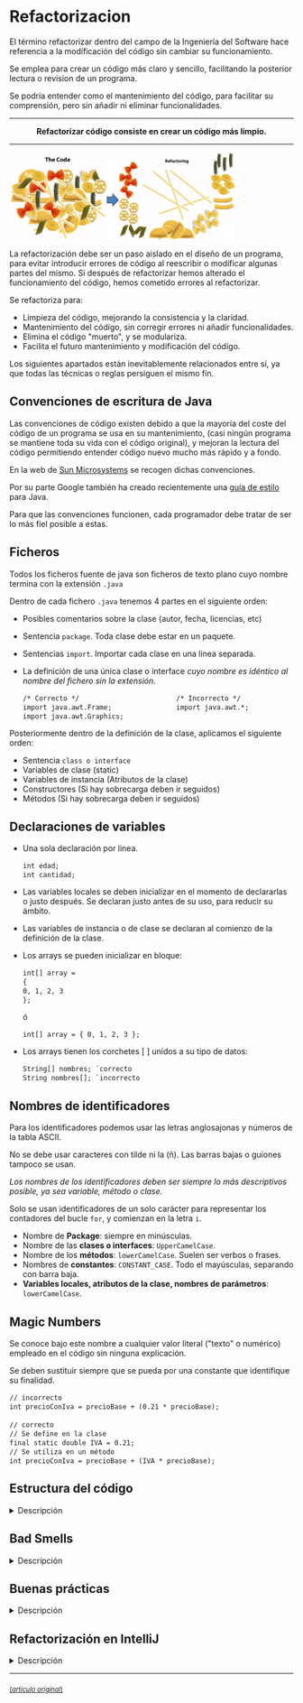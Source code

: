 # Refactorizacion 
El término refactorizar dentro del campo de la Ingeniería del Software hace referencia a la modificación del código sin cambiar su funcionamiento.

Se emplea para crear un código más claro y sencillo, facilitando la posterior lectura o revision de un programa.

Se podría entender como el mantenimiento del código, para facilitar su comprensión, pero sin añadir ni eliminar funcionalidades.

---

<p align="center"><strong>Refactorizar código consiste en crear un código más limpio.</strong></p>

---

![espagueti](./image/refactoringspagueti.png)

La refactorización debe ser un paso aislado en el diseño de un programa, para evitar introducir errores de código al reescribir o modificar algunas partes del mismo. 
Si después de refactorizar hemos alterado el funcionamiento del código, hemos cometido errores al refactorizar.

Se refactoriza para:
* Limpieza del código, mejorando la consistencia y la claridad.
* Mantenimiento del código, sin corregir errores ni añadir funcionalidades.
* Elimina el código "muerto", y se modulariza.
* Facilita el futuro mantenimiento y modificación del código.

Los siguientes apartados están inevitablemente relacionados entre sí, ya que todas las técnicas o reglas persiguen el mismo fin.

## Convenciones de escritura de Java
Las convenciones de código existen debido a que la mayoría del coste del código de un programa se usa en su mantenimiento, (casi ningún programa se mantiene toda su vida con el código original), y mejoran la lectura del código permitiendo entender código nuevo mucho más rápido y a fondo.

En la web de [Sun Microsystems](http:`www.oracle.com/technetwork/java/codeconventions-150003.pdf) se recogen dichas convenciones.

Por su parte Google también ha creado recientemente una [guía de estilo](https:`google.github.io/styleguide/javaguide.html#s1-introduction) para Java.

Para que las convenciones funcionen, cada programador debe tratar de ser lo más fiel posible a estas.

## Ficheros ##
Todos los ficheros fuente de java son ficheros de texto plano cuyo nombre termina con la extensión `.java`

Dentro de cada fichero `.java` tenemos 4 partes en el siguiente orden:

- Posibles comentarios sobre la clase (autor, fecha, licencias, etc)
- Sentencia `package`. Toda clase debe estar en un paquete.
- Sentencias `import`. Importar cada clase en una linea separada.
- La definición de una única clase o interface *cuyo nombre es idéntico al nombre del fichero sin la extensión*.


  ```
  /* Correcto */                        /* Incorrecto */
  import java.awt.Frame;                import java.awt.*;
  import java.awt.Graphics;
  ```

Posteriormente dentro de la definición de la clase, aplicamos el siguiente orden:
- Sentencia `class o interface`
- Variables de clase (static)
- Variables de instancia (Atributos de la clase)
- Constructores (Si hay sobrecarga deben ir seguidos)
- Métodos (Si hay sobrecarga deben ir seguidos)

## Declaraciones de variables 
* Una sola declaración por linea.
  ```
  int edad;
  int cantidad;  
  ```
* Las variables locales se deben inicializar en el momento de declararlas o justo después. Se declaran justo antes de su uso, para reducir su ámbito.
* Las variables de instancia o de clase se declaran al comienzo de la definición de la clase.
* Los arrays se pueden inicializar en bloque:
  ```
  int[] array =
  {
  0, 1, 2, 3
  };
  ```
   ó

  ```
  int[] array = { 0, 1, 2, 3 };  
  ```
* Los arrays tienen los corchetes [ ] unidos a su tipo de datos:
  ```
  String[] nombres; `correcto
  String nombres[]; `incorrecto
  ```

## Nombres de identificadores
Para los identificadores podemos usar las letras anglosajonas y números de la tabla ASCII.

No se debe usar caracteres con tilde ni la (ñ). Las barras bajas o guiones tampoco se usan.

*Los nombres de los identificadores deben ser siempre lo más descriptivos posible, ya sea variable, método o clase*.

Solo se usan identificadores de un solo carácter para representar los contadores del bucle `for`, y comienzan en la letra `i`.

* Nombre de **Package**: siempre en minúsculas.
* Nombre de las **clases o interfaces**: `UpperCamelCase`.
* Nombre de los **métodos**: `lowerCamelCase`. Suelen ser verbos o frases.
* Nombres de **constantes**: `CONSTANT_CASE`. Todo el mayúsculas, separando con barra baja.
* **Variables locales, atributos de la clase, nombres de parámetros**: `lowerCamelCase`.

## Magic Numbers
Se conoce bajo este nombre a cualquier valor literal ("texto" o numérico) empleado en el código sin ninguna explicación.

Se deben sustituir siempre que se pueda por una constante que identifique su finalidad.

```
// incorrecto
int precioConIva = precioBase + (0.21 * precioBase);

// correcto
// Se define en la clase
final static double IVA = 0.21;
// Se utiliza en un método
int precioConIva = precioBase + (IVA * precioBase);
```

## Estructura del código
<details>
<summary>Descripción</summary>

* Debemos usar la codificación UTF-8
* En las sentencias de control de flujo (`if, else, for, do-while, try-catch-finally`) se incluyen llaves `{}`, incluso si no contienen código o es una sola instrucción.
 Se alinean las llaves `{}` al inicio de línea.

  ```
  if (final < indice) {
    filaInicial = indice – numeroFilas;
  } else if (indice < filaInicial) {
    filaInicial = indice;
  }
  ```

* Una sola instrucción por línea.
* Las líneas de código no deben superar los 100 caracteres. Si no, se deben **romper** antes de algún operador.
* Si la declaración del método es demasiado larga, o una expresión aritmética es demasiado larga, o en una sentencia `if`, debo romper.
* Si una operación aritmética o lógica se compone de distintos tipos de operaciones con distinta jerarquía, se deben usar paréntesis para facilitar su legibilidad.
  ```
  public void ejecutarAccion(
    TipoParametro parametro1, TipoParametro parametro2, TipoParametro parametro3){
    ...
  }

  if ((condicion1 && condicion2)
    || (condicion3 && condicion4)
    || !(condicion5 && condicion6)) {
      llamarMetodo();
  }

  longName1 = longName2 * (longName3 + longName4 - longName5)
  + (4 * longname6); // Siempre con el operador al principio de línea
  ```

* Los espacios en blanco mejoran la legibilidad. Se deben colocar entre operadores, después de los puntos y coma de los bucles for, después de los operadores de asignación, etc.
  ```
  cantidadTotal = cantidadInicial + cantidadFinal;

  for(int i = 0; i < cantidadTotal; i++){
    ...
  }

  public String getItem(int fila, int columna) {
    ...
  }

  getItem(cantidadInicial, cantidadFinal);
  ```

Debemos estar familiarizados y poner en práctica las convenciones recogidas en alguna de las guías de estilo indicadas.

</details>

## Bad Smells 
<details>
<summary>Descripción</summary>
Se conoce como **Bad Smell o Code Smell** [mal olor](https://es.wikipedia.org/wiki/Hediondez_del_c%C3%B3digo) a algunos indicadores o síntomas del código que posiblemente ocultan un problema más profundo.

Los `bad smells` no son errores de código (bugs), ya que no impiden que el programa funcione correctamente, pero son indicadores de fallos en el diseño del código que dificultan el posterior mantenimiento del mismo y aumentan el riesgo de errores futuros.

Algunos de estos síntomas son:

* **Código duplicado** (`Duplicated code`). Si se detectan bloques de código iguales o muy parecidos en distintas partes del programa, se debe extraer creando un método para unificarlo.

* **Métodos muy largos** (`Long Method`). Los método de muchas lineas dificultan su comprensión. Un método largo probablemente está realizando distintas tareas, que se podrían dividir en otros métodos. Las funciones deben ser los más pequeñas posibles (3 lineas mejor que 15). Cuanto más corto es un método, más fácil es reutilizarlo. __Un método debe hacer solo una cosa, hacerla bien, y que sea la única que haga.__

* **Clases muy grandes** (`Large class`). Problema anterior aplicado a una clase. Una clase debe tener solo una finalidad. Si una clase se usa para distintos problemas tendremos clases con demasiados métodos, atributos e incluso instancias. Las clases deben el menor numero de responsabilidades y que esté bien delimitado.

* **Lista de parámetros extensa** (`Long parameter list`). Las funciones (o métodos en Java) deben tener el mínimo número de parámetros posible, siendo 0 lo perfecto. Si un método requiere muchos parámetros puede que sea necesario crear una clase con esa cantidad de datos y pasarle un objeto de la clase como parámetro. Del mismo modo ocurre con el valor de retorno, si necesito devolver más de un dato.

* **Cambio divergente** (`Divergent change`). Si una clase necesita ser modificada a menudo y por razones muy distintas, puede que la clase esté realizando demasiadas tareas. Podría ser eliminada y/o dividida.

* **Cirugía a tiros** (`Shotgun surgery`). Si al modificar una clase, se necesitan modificar otras clases o elementos ajenos a ella para compatibilizar el cambio. Lo opuesto al `smell` anterior.

* **Envidia de funcionalidad** (`Feature Envy`). Ocurre cuando una clase usa más métodos de otra clase, o un método usa más datos de otra clase, que de la propia.

* **Legado rechazado** (`Refused bequest`). Cuando una subclase extiende (hereda) de otra clase, y utiliza pocas características de la superclase, puede que haya un error en la jerarquía de clases.

En la siguiente [página web](https://refactoring.guru/es/refactoring/smells) tenemos la mayoría de Bad Smells agrupados.

</details>

## Buenas prácticas ##

<details>
<summary>Descripción</summary>

* **Manejo de Strings**: Los Strings son objetos, por lo que crearlos es costoso. Es mucho más rápido instanciarlos con una asignación, que con el operador `new`.
    * Concatenar String con el operador '+' también genera mucha carga, ya que crea un nuevo String en memoria.
    * Se debe tratar de evitar siempre las concatenaciones (+) dentro de un **bucle**, o usar otras clases en ese caso (p.e. StringBuilder)
      ```
      // instanciación lenta
      String lenta = new String("objeto string");

      // instanciación rápida
      String rapida = "objeto string";
      ```

* **Visibilidad de atributos**: Los campos de una clase 'estándar' no deben declararse nunca como public, ni mucho menos no indicarle un modificador de visibilidad. Se usan sus `setters y getters` para su acceso.

* **Limitar siempre el alcance de una variable local**. Crear la variable local e inicializarla lo más cerca posible de su uso.

* **Usar siempre una variable para un único propósito**. A veces sentimos la tentación de reutilizar una variable, pero complica la legibilidad.

  ```
  ...
  int resultadoTotal = resultadoInicial - resultadoFinal;
  ...
  ```

* **Bucle for**. Optar por el `for` siempre que se pueda (frente a while, do-while). Las ventajas son que reune todo el control del bucle en la misma linea (inicio, fin, e incremento), y la variable de control ('i') no es accesible desde fuera de él. Si se necesita modificar su variable de control, usar otro bucle.

* **Constantes**: Cualquier valor literal debe ser definido como constante.

* **Switch**: Siempre debe llevar un `break` después de cada caso, y también el caso `default` que ayudará a corregir futuros aumentos del número de casos.

* La `programación defensiva` es salvadora. Continuamente estamos valorando que puede ir mal en el código, y como evitarlo. Por ejemplo:
  * Siempre que se pueda, se debe validar la entrada de datos. Si no se valida, el programa puede fallar o dar resultados inesperados.
  * Se deben lanzar excepciones en caso de errores, y no dejar que el programa falle sin más.

</details>

## Refactorización en IntelliJ

<details>
<summary>Descripción</summary>

IntelliJ tiene distintos [métodos de refactorización](https://www.jetbrains.com/help/idea/refactoring-source-code.html)

Dependiendo de sobre qué mostremos el menú de refactorización, nos ofrecerá unas u otras opciones.

Para refactorizar pulsaremos click derecho sobre el nombre del elemento deseado, y deplegaremos la opción *Refactor* del menu contextual.

Los **métodos de refactorización**, también llamados **patrones de refactorización**, nos permiten plantear casos y previsualizar las posibles soluciones que se nos ofrecen.

Podemos seleccionar diferentes elementos para mostrar su menú de refactorización (una clase, una variable, método, bloque de instrucciones, expresion, etc ). A continuación se muestras algunos de los métodos más comunes:

* **Rename**: Es la opción empleada para cambiar el identificador a cualquier elemento (nombre de variable, clase, método, paquete, directorio, etc). Cuando lo aplicamos, se cambian todas las veces que aparece dicho identificador.

* **Move**: Mueve una clase (fichero .java)de un paquete a otro y se cambian todas las referencias. También se realiza la misma operación arrastrando la clase de un paquete a otro en el explorador de eclipse.

* **Extract Constant**: Convierte un número o cadena literal en una constante. Se puede ver donde se realizarán los cambios, y también el estado antes y después de refactorizar. Después, todas las apariciones de esa cadena se sustituyen por el nombre de la constante. Esto se utiliza modificar el valor en un solo lugar.

* **Extract Local Variable**: Convierte un número o cadena literal en una variable de ámbito local. Si esa misma cadena de texto existe fuera del bloque o del método, no se aplica el cambio. Parecido al patrón anterior, pero para aplicar dentro de método o bloques de código entre llaves { }.

* **Convert Local Variable to Field**: Convierte una variable local en un atributo privado de la clase. Después de aplicar el patrón de refactorización, todos los usos de la variable local se sustituyen por el atributo.

* **Extract Method**: Convierte un bloque de código en un método, a partir de un bloque cerrado por llaves { }. Eclipse ajusta las parámetros y el retorno del método. Es muy útil cuando detectamos `bad smells` en métodos muy largos, o en bloques de código que se repiten.

## Implementación de Tests en IntelliJ IDEA

* **Inline**: Nos permite ajustar una referencia a una variable o método en una sola linea de código.
  ```
  File fichero = new File("datos.dat");
  PrintWriter escritor;
  escritor = new PrintWriter(fichero);

  PrintWriter escritor = new PrintWriter(new File("datos.dat"));
  ```
  
* **Extract Interface**: Este patrón de refactorización nos permite seleccionar los métodos de una clase para crear una `Interface`. Una `Interface` es una plantilla que define los métodos acerca de lo que puede hacer una clase. Define los métodos de una clase (Nombre, parámetros y tipo de retorno) pero no los desarrolla.

* **Extract Superclass**: Permite crear una superclase (clase padre) con los métodos y atributos que seleccionemos de una clase concreta. Lo usamos cuando la clase con la que trabajamos podría tener cosas en común con otras clases, las cuales serían también subclases de la superclase creada.
</details>

----
<sub>[(*artículo original*)](https://entornos.abrilcode.com/doku.php?id=apuntes:refactorizacion)</sub>
